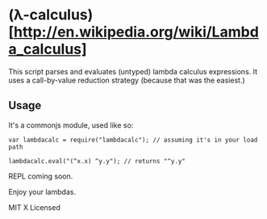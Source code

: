 (λ-calculus)[http://en.wikipedia.org/wiki/Lambda_calculus]
==========
This script parses and evaluates (untyped) lambda calculus expressions. It uses a call-by-value reduction strategy (because that was the easiest.)

Usage
-----
It's a commonjs module, used like so:

    var lambdacalc = require("lambdacalc"); // assuming it's in your load path

    lambdacalc.eval("(^x.x) ^y.y"); // returns "^y.y"

REPL coming soon.

Enjoy your lambdas.

MIT X Licensed
